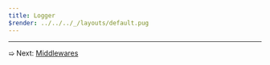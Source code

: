 ```yaml
---
title: Logger
$render: ../../../_/layouts/default.pug
---
```


---

➯ Next: [Middlewares](./docs/middlewares)
